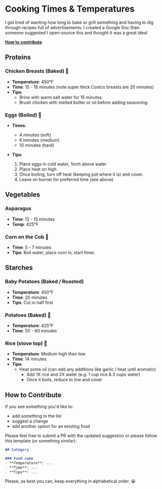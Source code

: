 # Cooking Times & Temperatures

I got tired of wanting how long to bake or grill something and having to dig through recipes full of advertisements. I created a Google Doc then someone suggested I open-source this and thought it was a great idea!

**[How to contribute](#how-to-contribute)**

## Proteins

### Chicken Breasts (Baked) 🐔
- **Temperature**: 450°F
- **Time**: 15 - 18 minutes (note super thick Costco breasts are 20 minutes)
- **Tips**:
	- Brine with warm salt water for 15 minutes.
	- Brush chicken with melted butter or oil before adding seasoning.

### Eggs (Boiled) 🥚
- **Times**:

	- 4 minutes (soft)
	- 6 minutes (medium)
	- 10 minutes (hard)
- **Tips**:
  1. Place eggs in cold water, 1inch above water
	2. Place heat on high
	3. Once boiling, turn off heat (keeping pot where it is) and cover.
	3. Leave on burner for preferred time (see above)

## Vegetables


### Asparagus
- **Time**: 12 - 15 minutes
- **Temp**: 425°F

### Corn on the Cob 🌽
- **Time**: 5 - 7 minutes
- **Tips**: Boil water, place corn in, start timer.

## Starches

### Baby Potatoes (Baked / Roasted)
- **Temperature**: 450°F
- **Time**: 20 minutes
- **Tips**: Cut in half first

### Potatoes (Baked) 🥔
- **Temperature**: 425°F
- **Time**: 50 - 60 minutes

### Rice (stove top) 🍚
- **Temperature**: Medium high then low
- **Time**: 14 minutes
- **Tips**:
  - Heat some oil (can add any additions like garlic / heat until aromatic)
	- Add 1X rice and 2X water (e.g. 1 cup rice & 2 cups water)
	- Once it boils, reduce to low and cover


## How to Contribute

If you see something you'd like to:
- add something to the list
- suggest a change
- add another option for an existing food

Please feel free to submit a PR with the updated suggestion or please follow this template (or something similar):


```md
## Category

### Food name
- **Temperature**: ...
- **Time**: ...
- **Tips**: ...
```

Please, as best you can, keep everything in alphabetical order. 😀
